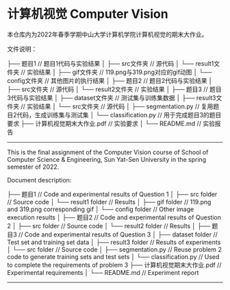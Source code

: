 # 计算机视觉 Computer Vision

本仓库内为2022年春季学期中山大学计算机学院计算机视觉的期末大作业。

文件说明：

├── 题目1                            // 题目1代码与实验结果
│   ├── src文件夹                 // 源代码
│   └── result1文件夹           // 实验结果
│       ├── gif文件夹             // 119.png与319.png对应的gif动图
│       └── config文件夹       // 其他图片的执行结果
│
├── 题目2                          	        // 题目2代码与实验结果
│   ├── src文件夹              	        // 源代码
│   └── result2文件夹       	        // 实验结果
│
├── 题目3                    		 // 题目3代码与实验结果
│   ├── dataset文件夹           		 // 测试集与训练集数据
│   ├── result3文件夹    		 // 实验结果
│   └── src文件夹       		 // 源代码
│       ├── segmentation.py    		 // 复用题目2代码，生成训练集与测试集
│       └── classification.py          	 // 用于完成题目3的题目要求
├── 计算机视觉期末大作业.pdf      // 实验要求
│
└── README.md          // 实验报告

---

This is the final assignment of the Computer Vision course of School of Computer Science & Engineering, Sun Yat-Sen University in the spring semester of 2022.

Document description:

├── 题目1 	//  Code and experimental results of Question 1
│ ├── src folder 			// Source code
│ └── result1 folder	 // Results
│	 ├── gif folder			 // 119.png and 319.png corresponding gif
│ 	└── config folder	 // Other image execution results
│
├── 题目2	 //  Code and experimental results of Question 2
│ ├── src folder 				// Source code
│ └── result2 folder 		// Results
│
├── 题目3 	//  Code and experimental results of Question 3
│ ├── dataset folder 		// Test set and training set data
│ ├── result3 folder 		// Results of experiments
│ └── src folder				 // Source code
│ 	├── segmentation.py 	// Reuse problem 2 code to generate training sets and test sets
│ 	└── classification.py 	// Used to complete the requirements of problem 3
├── 计算机视觉期末大作业.pdf   // Experimental requirements
│
└── README.md   	// Experiment report

---



